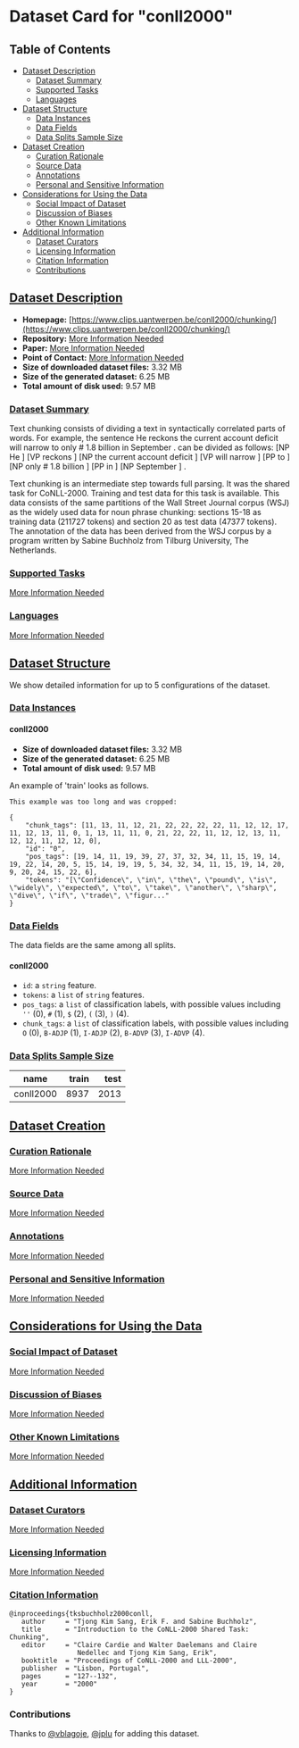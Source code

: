 ---
---

# Dataset Card for "conll2000"

## Table of Contents
- [Dataset Description](#dataset-description)
  - [Dataset Summary](#dataset-summary)
  - [Supported Tasks](#supported-tasks)
  - [Languages](#languages)
- [Dataset Structure](#dataset-structure)
  - [Data Instances](#data-instances)
  - [Data Fields](#data-fields)
  - [Data Splits Sample Size](#data-splits-sample-size)
- [Dataset Creation](#dataset-creation)
  - [Curation Rationale](#curation-rationale)
  - [Source Data](#source-data)
  - [Annotations](#annotations)
  - [Personal and Sensitive Information](#personal-and-sensitive-information)
- [Considerations for Using the Data](#considerations-for-using-the-data)
  - [Social Impact of Dataset](#social-impact-of-dataset)
  - [Discussion of Biases](#discussion-of-biases)
  - [Other Known Limitations](#other-known-limitations)
- [Additional Information](#additional-information)
  - [Dataset Curators](#dataset-curators)
  - [Licensing Information](#licensing-information)
  - [Citation Information](#citation-information)
  - [Contributions](#contributions)

## [Dataset Description](#dataset-description)

- **Homepage:** [https://www.clips.uantwerpen.be/conll2000/chunking/](https://www.clips.uantwerpen.be/conll2000/chunking/)
- **Repository:** [More Information Needed](https://github.com/huggingface/datasets/blob/master/CONTRIBUTING.md#how-to-contribute-to-the-dataset-cards)
- **Paper:** [More Information Needed](https://github.com/huggingface/datasets/blob/master/CONTRIBUTING.md#how-to-contribute-to-the-dataset-cards)
- **Point of Contact:** [More Information Needed](https://github.com/huggingface/datasets/blob/master/CONTRIBUTING.md#how-to-contribute-to-the-dataset-cards)
- **Size of downloaded dataset files:** 3.32 MB
- **Size of the generated dataset:** 6.25 MB
- **Total amount of disk used:** 9.57 MB

### [Dataset Summary](#dataset-summary)

 Text chunking consists of dividing a text in syntactically correlated parts of words. For example, the sentence
 He reckons the current account deficit will narrow to only # 1.8 billion in September . can be divided as follows:
[NP He ] [VP reckons ] [NP the current account deficit ] [VP will narrow ] [PP to ] [NP only # 1.8 billion ]
[PP in ] [NP September ] .

Text chunking is an intermediate step towards full parsing. It was the shared task for CoNLL-2000. Training and test
data for this task is available. This data consists of the same partitions of the Wall Street Journal corpus (WSJ)
as the widely used data for noun phrase chunking: sections 15-18 as training data (211727 tokens) and section 20 as
test data (47377 tokens). The annotation of the data has been derived from the WSJ corpus by a program written by
Sabine Buchholz from Tilburg University, The Netherlands.

### [Supported Tasks](#supported-tasks)

[More Information Needed](https://github.com/huggingface/datasets/blob/master/CONTRIBUTING.md#how-to-contribute-to-the-dataset-cards)

### [Languages](#languages)

[More Information Needed](https://github.com/huggingface/datasets/blob/master/CONTRIBUTING.md#how-to-contribute-to-the-dataset-cards)

## [Dataset Structure](#dataset-structure)

We show detailed information for up to 5 configurations of the dataset.

### [Data Instances](#data-instances)

#### conll2000

- **Size of downloaded dataset files:** 3.32 MB
- **Size of the generated dataset:** 6.25 MB
- **Total amount of disk used:** 9.57 MB

An example of 'train' looks as follows.
```
This example was too long and was cropped:

{
    "chunk_tags": [11, 13, 11, 12, 21, 22, 22, 22, 22, 11, 12, 12, 17, 11, 12, 13, 11, 0, 1, 13, 11, 11, 0, 21, 22, 22, 11, 12, 12, 13, 11, 12, 12, 11, 12, 12, 0],
    "id": "0",
    "pos_tags": [19, 14, 11, 19, 39, 27, 37, 32, 34, 11, 15, 19, 14, 19, 22, 14, 20, 5, 15, 14, 19, 19, 5, 34, 32, 34, 11, 15, 19, 14, 20, 9, 20, 24, 15, 22, 6],
    "tokens": "[\"Confidence\", \"in\", \"the\", \"pound\", \"is\", \"widely\", \"expected\", \"to\", \"take\", \"another\", \"sharp\", \"dive\", \"if\", \"trade\", \"figur..."
}
```

### [Data Fields](#data-fields)

The data fields are the same among all splits.

#### conll2000
- `id`: a `string` feature.
- `tokens`: a `list` of `string` features.
- `pos_tags`: a `list` of classification labels, with possible values including `''` (0), `#` (1), `$` (2), `(` (3), `)` (4).
- `chunk_tags`: a `list` of classification labels, with possible values including `O` (0), `B-ADJP` (1), `I-ADJP` (2), `B-ADVP` (3), `I-ADVP` (4).

### [Data Splits Sample Size](#data-splits-sample-size)

|  name   |train|test|
|---------|----:|---:|
|conll2000| 8937|2013|

## [Dataset Creation](#dataset-creation)

### [Curation Rationale](#curation-rationale)

[More Information Needed](https://github.com/huggingface/datasets/blob/master/CONTRIBUTING.md#how-to-contribute-to-the-dataset-cards)

### [Source Data](#source-data)

[More Information Needed](https://github.com/huggingface/datasets/blob/master/CONTRIBUTING.md#how-to-contribute-to-the-dataset-cards)

### [Annotations](#annotations)

[More Information Needed](https://github.com/huggingface/datasets/blob/master/CONTRIBUTING.md#how-to-contribute-to-the-dataset-cards)

### [Personal and Sensitive Information](#personal-and-sensitive-information)

[More Information Needed](https://github.com/huggingface/datasets/blob/master/CONTRIBUTING.md#how-to-contribute-to-the-dataset-cards)

## [Considerations for Using the Data](#considerations-for-using-the-data)

### [Social Impact of Dataset](#social-impact-of-dataset)

[More Information Needed](https://github.com/huggingface/datasets/blob/master/CONTRIBUTING.md#how-to-contribute-to-the-dataset-cards)

### [Discussion of Biases](#discussion-of-biases)

[More Information Needed](https://github.com/huggingface/datasets/blob/master/CONTRIBUTING.md#how-to-contribute-to-the-dataset-cards)

### [Other Known Limitations](#other-known-limitations)

[More Information Needed](https://github.com/huggingface/datasets/blob/master/CONTRIBUTING.md#how-to-contribute-to-the-dataset-cards)

## [Additional Information](#additional-information)

### [Dataset Curators](#dataset-curators)

[More Information Needed](https://github.com/huggingface/datasets/blob/master/CONTRIBUTING.md#how-to-contribute-to-the-dataset-cards)

### [Licensing Information](#licensing-information)

[More Information Needed](https://github.com/huggingface/datasets/blob/master/CONTRIBUTING.md#how-to-contribute-to-the-dataset-cards)

### [Citation Information](#citation-information)

```
@inproceedings{tksbuchholz2000conll,
   author     = "Tjong Kim Sang, Erik F. and Sabine Buchholz",
   title      = "Introduction to the CoNLL-2000 Shared Task: Chunking",
   editor     = "Claire Cardie and Walter Daelemans and Claire
                 Nedellec and Tjong Kim Sang, Erik",
   booktitle  = "Proceedings of CoNLL-2000 and LLL-2000",
   publisher  = "Lisbon, Portugal",
   pages      = "127--132",
   year       = "2000"
}

```


### Contributions

Thanks to [@vblagoje](https://github.com/vblagoje), [@jplu](https://github.com/jplu) for adding this dataset.